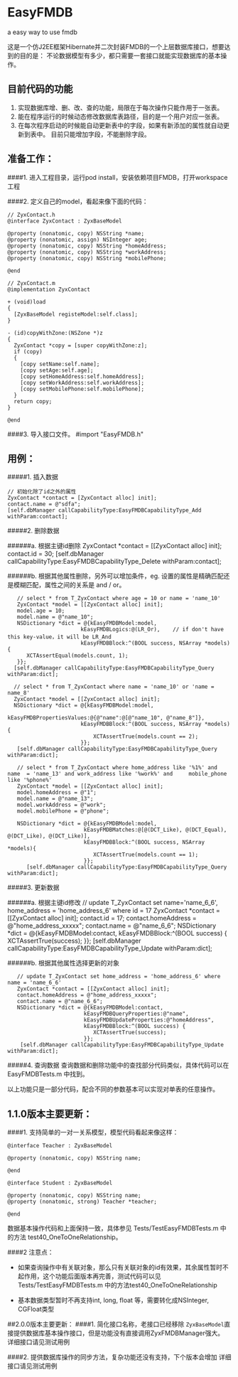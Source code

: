 EasyFMDB
========

a easy way to use fmdb

这是一个仿J2EE框架Hibernate并二次封装FMDB的一个上层数据库接口，想要达到的目的是：
不论数据模型有多少，都只需要一套接口就能实现数据库的基本操作。

目前代码的功能
--------------
   1. 实现数据库增、删、改、查的功能，局限在于每次操作只能作用于一张表。
   2. 能在程序运行的时候动态修改数据库表路径，目的是一个用户对应一张表。
   3. 在每次程序启动的时候能自动更新表中的字段，如果有新添加的属性就自动更新到表中。
      目前只能增加字段，不能删除字段。


准备工作：
---------
####1. 进入工程目录，运行pod install，安装依赖项目FMDB，打开workspace工程

####2. 定义自己的model，看起来像下面的代码：
    
    // ZyxContact.h
    @interface ZyxContact : ZyxBaseModel

    @property (nonatomic, copy) NSString *name;
    @property (nonatomic, assign) NSInteger age;
    @property (nonatomic, copy) NSString *homeAddress;
    @property (nonatomic, copy) NSString *workAddress;
    @property (nonatomic, copy) NSString *mobilePhone;

    @end

    // ZyxContact.m
    @implementation ZyxContact

    + (void)load
    {
      [ZyxBaseModel registeModel:self.class];
    }

    - (id)copyWithZone:(NSZone *)z
    {
      ZyxContact *copy = [super copyWithZone:z];
      if (copy)
      {
        [copy setName:self.name];
        [copy setAge:self.age];
        [copy setHomeAddress:self.homeAddress];
        [copy setWorkAddress:self.workAddress];
        [copy setMobilePhone:self.mobilePhone];
      }
      return copy;
    }

    @end

####3. 导入接口文件。
    #import "EasyFMDB.h"

用例：
--------

#####1. 插入数据
      
    // 初始化除了id之外的属性
    ZyxContact *contact = [ZyxContact alloc] init];
    contact.name = @"sdfa";
    [self.dbManager callCapabilityType:EasyFMDBCapabilityType_Add withParam:contact];
    
#####2. 删除数据

######a. 根据主键id删除
       ZyxContact *contact = [[ZyxContact alloc] init];
       contact.id = 30;
       [self.dbManager callCapabilityType:EasyFMDBCapabilityType_Delete withParam:contact];

######b. 根据其他属性删除，另外可以增加条件，eg. 设置的属性是精确匹配还是模糊匹配，属性之间的关系是 and / or。

       // select * from T_ZyxContact where age = 10 or name = 'name_10'
       ZyxContact *model = [[ZyxContact alloc] init];
       model.age = 10;
       model.name = @"name_10";
       NSDictionary *dict = @{kEasyFMDBModel:model,
                           kEasyFMDBLogics:@(LR_Or),    // if don't have this key-value，it will be LR_And
                           kEasyFMDBBlock:^(BOOL success, NSArray *models){
          XCTAssertEqual(models.count, 1);
       }};
      [self.dbManager callCapabilityType:EasyFMDBCapabilityType_Query withParam:dict];

      // select * from T_ZyxContact where name = 'name_10' or 'name = name_8'
      ZyxContact *model = [[ZyxContact alloc] init];
      NSDictionary *dict = @{kEasyFMDBModel:model,
                           kEasyFMDBPropertiesValues:@{@"name":@[@"name_10", @"name_8"]},
                           kEasyFMDBBlock:^(BOOL success, NSArray *models){
                               XCTAssertTrue(models.count == 2);
                           }};
       [self.dbManager callCapabilityType:EasyFMDBCapabilityType_Query withParam:dict];

       // select * from T_ZyxContact where home_address like '%1%' and name  = 'name_13' and work_address like '%work%' and     mobile_phone like '%phone%'
       ZyxContact *model = [[ZyxContact alloc] init];
       model.homeAddress = @"1";
       model.name = @"name_13";
       model.workAddress = @"work";
       model.mobilePhone = @"phone";
    
       NSDictionary *dict = @{kEasyFMDBModel:model,
                            kEasyFMDBMatches:@[@(DCT_Like), @(DCT_Equal), @(DCT_Like), @(DCT_Like)],
                            kEasyFMDBBlock:^(BOOL success, NSArray *models){
                               XCTAssertTrue(models.count == 1);
                            }};
          [self.dbManager callCapabilityType:EasyFMDBCapabilityType_Query withParam:dict];
      
#####3. 更新数据

######a. 根据主键id修改
       // update T_ZyxContact set name='name_6_6', home_address = 'home_address_6' where id = 17
       ZyxContact *contact = [[ZyxContact alloc] init];
       contact.id = 17;
       contact.homeAddress = @"home_address_xxxxx";
       contact.name = @"name_6_6";
       NSDictionary *dict = @{kEasyFMDBModel:contact,
                            kEasyFMDBBlock:^(BOOL success) {
                               XCTAssertTrue(success);
                            }};
       [self.dbManager callCapabilityType:EasyFMDBCapabilityType_Update withParam:dict];
    
######b. 根据其他属性选择更新的对象

       // update T_ZyxContact set home_address = 'home_address_6' where name = 'name_6_6'
       ZyxContact *contact = [[ZyxContact alloc] init];
       contact.homeAddress = @"home_address_xxxxx";
       contact.name = @"name_6_6";
       NSDictionary *dict = @{kEasyFMDBModel:contact,
                            kEasyFMDBQueryProperties:@"name",
                            kEasyFMDBUpdateProperties:@"homeAddress",
                            kEasyFMDBBlock:^(BOOL success) {
                               XCTAssertTrue(success);
                            }};
        [self.dbManager callCapabilityType:EasyFMDBCapabilityType_Update withParam:dict];

#####4. 查询数据
   查询数据和删除功能中的查找部分代码类似，具体代码可以在 EasyFMDBTests.m 中找到。

以上功能只是一部分代码，配合不同的参数基本可以实现对单表的任意操作。


1.1.0版本主要更新：
--------
####1. 支持简单的一对一关系模型，模型代码看起来像这样：

	@interface Teacher : ZyxBaseModel
	
	@property (nonatomic, copy) NSString name;
	
	@end

	@interface Student : ZyxBaseModel

	@property (nonatomic, copy) NSString name;
	@property (nonatomic, strong) Teacher *teacher;
	
	@end

数据基本操作代码和上面保持一致，具体参见 Tests/TestEasyFMDBTests.m 中的方法 test40_OneToOneRelationship。

####2 注意点：
* 如果查询操作中有关联对象，那么只有关联对象的id有效果，其余属性暂时不起作用，这个功能后面版本再完善，测试代码可以见 Tests/TestEasyFMDBTests.m 中的方法test40_OneToOneRelationship

* 基本数据类型暂时不再支持int, long, float 等，需要转化成NSInteger, CGFloat类型


##2.0.0版本主要更新：
####1. 简化接口名称，老接口已经移除
`ZyxBaseModel`直接提供数据库基本操作接口，但是功能没有直接调用ZyxFMDBManager强大。
详细接口请见测试用例

####2. 提供数据库操作的同步方法，复杂功能还没有支持，下个版本会增加
详细接口请见测试用例



